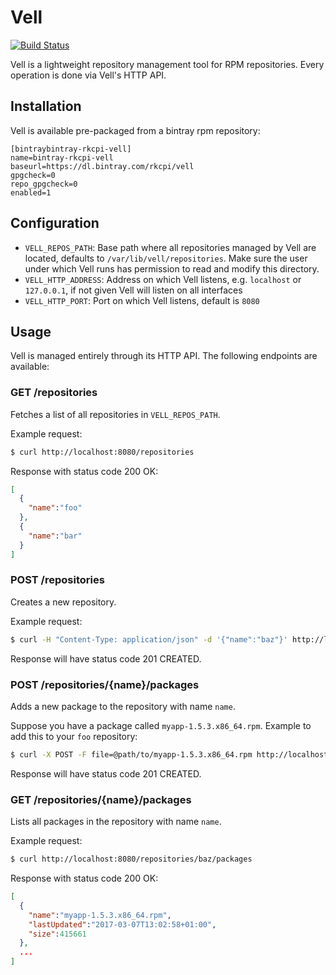 # Vell

[![Build Status](https://travis-ci.org/rkcpi/vell.svg?branch=master)](https://travis-ci.org/rkcpi/vell)

Vell is a lightweight repository management tool for RPM repositories.
Every operation is done via Vell's HTTP API.

## Installation

Vell is available pre-packaged from a bintray rpm repository:

```
[bintraybintray-rkcpi-vell]
name=bintray-rkcpi-vell
baseurl=https://dl.bintray.com/rkcpi/vell
gpgcheck=0
repo_gpgcheck=0
enabled=1
```

## Configuration

* `VELL_REPOS_PATH`: Base path where all repositories managed by Vell
are located, defaults to `/var/lib/vell/repositories`. Make sure the
user under which Vell runs has permission to read and modify this
directory.
* `VELL_HTTP_ADDRESS`: Address on which Vell listens, e.g. `localhost`
or `127.0.0.1`, if not given Vell will listen on all interfaces
* `VELL_HTTP_PORT`: Port on which Vell listens, default is `8080`

## Usage

Vell is managed entirely through its HTTP API. The following endpoints
are available:

### GET /repositories

Fetches a list of all repositories in `VELL_REPOS_PATH`.

Example request:

```bash
$ curl http://localhost:8080/repositories
```

Response with status code 200 OK:

```json
[
  {
    "name":"foo"
  },
  {
    "name":"bar"
  }
]
```

### POST /repositories

Creates a new repository.

Example request:

```bash
$ curl -H "Content-Type: application/json" -d '{"name":"baz"}' http://localhost:8080/repositories
```

Response will have status code 201 CREATED.

### POST /repositories/{name}/packages

Adds a new package to the repository with name `name`.

Suppose you have a package called `myapp-1.5.3.x86_64.rpm`. Example to
add this to your `foo` repository:

```bash
$ curl -X POST -F file=@path/to/myapp-1.5.3.x86_64.rpm http://localhost:8080/repositories/foo/packages
```

Response will have status code 201 CREATED.

### GET /repositories/{name}/packages

Lists all packages in the repository with name `name`.

Example request:

```bash
$ curl http://localhost:8080/repositories/baz/packages
```

Response with status code 200 OK:

```json
[
  {
    "name":"myapp-1.5.3.x86_64.rpm",
    "lastUpdated":"2017-03-07T13:02:58+01:00",
    "size":415661
  },
  ...
]
```
